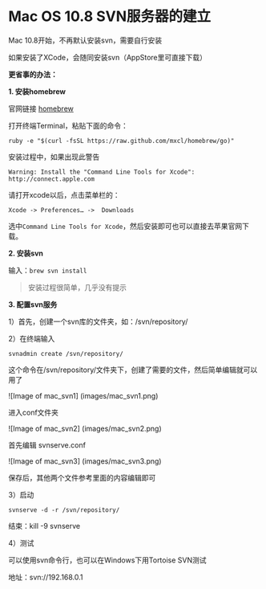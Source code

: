 # Mac OS 10.8 SVN服务器的建立

Mac 10.8开始，不再默认安装svn，需要自行安装

如果安装了XCode，会随同安装svn（AppStore里可直接下载）

**更省事的办法：**

**1. 安装homebrew**

官网链接 [homebrew](http://brew.sh/index_zh-cn.html)

打开终端Terminal，粘贴下面的命令：

```
ruby -e "$(curl -fsSL https://raw.github.com/mxcl/homebrew/go)"
```

安装过程中，如果出现此警告

```
Warning: Install the "Command Line Tools for Xcode": http://connect.apple.com
```

请打开xcode以后，点击菜单栏的：

```
Xcode -> Preferences… ->  Downloads
```

选中`Command Line Tools for Xcode`，然后安装即可也可以直接去苹果官网下载。

**2. 安装svn**

输入：`brew svn install`

> 安装过程很简单，几乎没有提示
 
**3. 配置svn服务**

1）首先，创建一个svn库的文件夹，如：/svn/repository/

2）在终端输入

```
svnadmin create /svn/repository/
```

这个命令在/svn/repository/文件夹下，创建了需要的文件，然后简单编辑就可以用了

![Image of mac_svn1]
(images/mac_svn1.png)

进入conf文件夹

![Image of mac_svn2]
(images/mac_svn2.png)

首先编辑 svnserve.conf

![Image of mac_svn3]
(images/mac_svn3.png)

保存后，其他两个文件参考里面的内容编辑即可

3）启动

```
svnserve -d -r /svn/repository/
```

结束：kill -9 svnserve

4）测试

可以使用svn命令行，也可以在Windows下用Tortoise SVN测试

地址：svn://192.168.0.1
